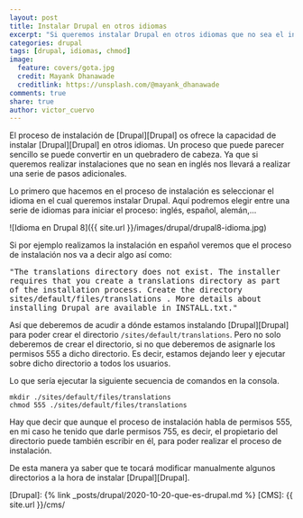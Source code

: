```yaml
---
layout: post
title: Instalar Drupal en otros idiomas
excerpt: "Si queremos instalar Drupal en otros idiomas que no sea el inglés deberemos de realizar algunas modificaciones sobre el sistema de ficheros. Veamos cuales son."
categories: drupal
tags: [drupal, idiomas, chmod]
image:
  feature: covers/gota.jpg
  credit: Mayank Dhanawade
  creditlink: https://unsplash.com/@mayank_dhanawade
comments: true
share: true
author: victor_cuervo
---
```


El proceso de instalación de [Drupal][Drupal] os ofrece la capacidad de instalar [Drupal][Drupal] en otros idiomas. Un proceso que puede parecer sencillo se puede convertir en un quebradero de cabeza. Ya que si queremos realizar instalaciones que no sean en inglés nos llevará a realizar una serie de pasos adicionales.

Lo primero que hacemos en el proceso de instalación es seleccionar el idioma en el cual queremos instalar Drupal. Aquí podremos elegir entre una serie de idiomas para iniciar el proceso: inglés, español, alemán,...

![Idioma en Drupal 8]({{ site.url }}/images/drupal/drupal8-idioma.jpg)

Si por ejemplo realizamos la instalación en español veremos que el proceso de instalación nos va a decir algo así como:

<samp>
"The translations directory does not exist.
The installer requires that you create a translations directory as part of the installation process. Create the directory sites/default/files/translations . More details about installing Drupal are available in INSTALL.txt."
</samp>

Así que deberemos de acudir a dónde estamos instalando [Drupal][Drupal] para poder crear el directorio `/sites/default/translations`. Pero no solo deberemos de crear el directorio, si no que deberemos de asignarle los permisos 555 a dicho directorio. Es decir, estamos dejando leer y ejecutar sobre dicho directorio a todos los usuarios.

Lo que sería ejecutar la siguiente secuencia de comandos en la consola.

~~~
mkdir ./sites/default/files/translations
chmod 555 ./sites/default/files/translations
~~~

Hay que decir que aunque el proceso de instalación habla de permisos 555, en mi caso he tenido que darle permisos 755, es decir, el propietario del directorio puede también escribir en él, para poder realizar el proceso de instalación.

De esta manera ya saber que te tocará modificar manualmente algunos directorios a la hora de instalar [Drupal][Drupal].

[Drupal]: {% link _posts/drupal/2020-10-20-que-es-drupal.md %}
[CMS]: {{ site.url }}/cms/
